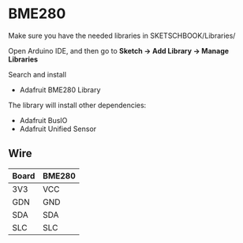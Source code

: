 # BME280

Make sure you have the needed libraries in SKETSCHBOOK/Libraries/

Open Arduino IDE, and then go to **Sketch -> Add Library -> Manage Libraries** 

Search and install

* Adafruit BME280 Library

The library will install other dependencies:

* Adafruit BusIO
* Adafruit Unified Sensor

## Wire

Board | BME280
--- | ---
3V3 | VCC
GDN | GND
SDA | SDA
SLC | SLC 